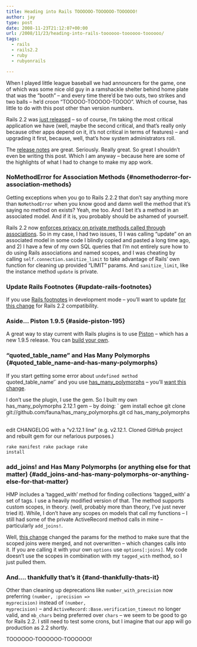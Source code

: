 ```yaml
---
title: Heading into Rails TOOOOOO-TOOOOOO-TOOOOOO!
author: jay
type: post
date: 2008-11-23T21:12:07+00:00
url: /2008/11/23/heading-into-rails-toooooo-toooooo-toooooo/
tags:
  - rails
  - rails2.2
  - ruby
  - rubyonrails

---
```

When I played little league baseball we had announcers for the game, one of which was some nice old guy in a ramshackle shelter behind home plate that was the “booth” &#8211; and every time there’d be two outs, two strikes and two balls &#8211; he’d croon “TOOOOO-TOOOOO-TOOOO”. Which of course, has little to do with this post other than version numbers.

Rails 2.2 was [just released][1] &#8211; so of course, I’m taking the most critical application we have (well, maybe the second critical, and that’s really only because other apps depend on it, it’s not critical in terms of features) &#8211; and upgrading it first, because, well, that’s how system administrators roll.

The [release notes][2] are great. Seriously. Really great. So great I shouldn’t even be writing this post. Which I am anyway &#8211; because here are some of the highlights of what I had to change to make my app work.

### NoMethodError for Association Methods {#nomethoderror-for-association-methods}

Getting exceptions when you go to Rails 2.2.2 that don’t say anything more than <code class="highlighter-rouge">NoMethodError</code> when you know good and damn well the method that it’s saying no method on exists? Yeah, me too. And I bet it’s a method in an associated model. And if it is, you probably should be ashamed of yourself.

Rails 2.2 now [enforces privacy on private methods called through associations][3]. So in my case, I had two issues, 1) I was calling “update” on an associated model in some code I blindly copied and pasted a long time ago, and 2) I have a few of my own SQL queries that I’m not entirely sure how to do using Rails associations and named scopes, and I was cheating by calling <code class="highlighter-rouge">self.connection.sanitize_limit</code> to take advantage of Rails’ own function for cleaning up provided “LIMIT” params. And <code class="highlighter-rouge">sanitize_limit</code>, like the instance method <code class="highlighter-rouge">update</code> is private.

### Update Rails Footnotes {#update-rails-footnotes}

If you use [Rails footnotes][4] in development mode &#8211; you’ll want to update [for this change][5] for Rails 2.2 compatibility.

### Aside… Piston 1.9.5 {#aside-piston-195}

A great way to stay current with Rails plugins is to use [Piston][6] &#8211; which has a new 1.9.5 release. You can [build your own][7].

### “quoted\_table\_name” and Has Many Polymorphs {#quoted_table_name-and-has-many-polymorphs}

If you start getting some error about <code class="highlighter-rouge">undefined method </code>quoted\_table\_name’\` and you use [has\_many\_polymorphs][8] &#8211; you’ll [want this change][9].

I don’t use the plugin, I use the gem. So I built my own has\_many\_polymorphs 2.12.1 gem &#8211; by doing: \` gem install echoe git clone git://github.com/fauna/has\_many\_polymorphs.git cd has\_many\_polymorphs \`

edit CHANGELOG with a “v2.12.1 line” (e.g. v2.12.1. Cloned GitHub project and rebuilt gem for our nefarious purposes.)

 <code class="highlighter-rouge">rake manifest rake package rake install </code>

### add_joins! and Has Many Polymorphs (or anything else for that matter) {#add_joins-and-has-many-polymorphs-or-anything-else-for-that-matter}

HMP includes a ‘tagged\_with’ method for finding collections ‘tagged\_with’ a set of tags. I use a heavily modified version of that. The method supports custom scopes, in theory. (well, probably more than theory, I’ve just never tried it). While, I don’t have any scopes on models that call my functions &#8211; I still had some of the private ActiveRecord method calls in mine &#8211; particularly <code class="highlighter-rouge">add_joins!</code>.

Well, [this change][10] changed the params for the method to make sure that the scoped joins were merged, and not overwritten &#8211; which changes calls into it. If you are calling it with your own <code class="highlighter-rouge">options</code> use <code class="highlighter-rouge">options[:joins]</code>. My code doesn’t use the scopes in combination with my <code class="highlighter-rouge">tagged_with</code> method, so I just pulled them.

### And…. thankfully that’s it {#and-thankfully-thats-it}

Other than cleaning up deprecations like <code class="highlighter-rouge">number_with_precision</code> now preferring <code class="highlighter-rouge">(number, :precision =&gt; myprecision)</code> instead of <code class="highlighter-rouge">(number, myprecision)</code> &#8211; and <code class="highlighter-rouge">ActiveRecord::Base.verification_timeout</code> no longer valid, and <code class="highlighter-rouge">mb_chars</code> being preferred over <code class="highlighter-rouge">chars</code> &#8211; we seem to be good to go for Rails 2.2. I still need to test some crons, but I imagine that our app will go production as 2.2 shortly.

TOOOOOO-TOOOOOO-TOOOOOO!

 [1]: http://weblog.rubyonrails.org/2008/11/21/rails-2-2-i18n-http-validators-thread-safety-jruby-1-9-compatibility-docs
 [2]: http://guides.rubyonrails.org/2_2_release_notes.html
 [3]: http://afreshcup.com/2008/10/24/rails-22-change-private-methods-on-association-proxies-are-private/
 [4]: http://github.com/drnic/rails-footnotes/tree/master
 [5]: http://github.com/drnic/rails-footnotes/commit/6ff63f1526c761ba98c146c5846649761b1f2d36
 [6]: http://github.com/francois/piston/tree/master
 [7]: http://github.com/francois/piston/wikis
 [8]: http://github.com/fauna/has_many_polymorphs/tree/master
 [9]: http://github.com/fauna/has_many_polymorphs/commit/e11df9eaec1bc529e05816476d87c76c54755fb2
 [10]: http://github.com/rails/rails/commit/db22c89543f45d7f27847003af949afa21cb6fa1#diff-1